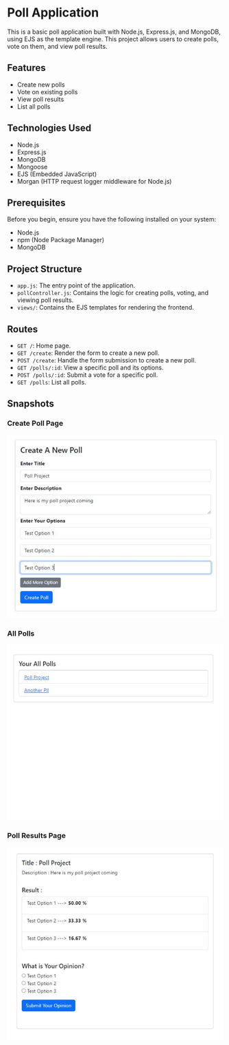 # Poll Application

This is a basic poll application built with Node.js, Express.js, and MongoDB, using EJS as the template engine. This project allows users to create polls, vote on them, and view poll results.

## Features

- Create new polls
- Vote on existing polls
- View poll results
- List all polls

## Technologies Used

- Node.js
- Express.js
- MongoDB
- Mongoose
- EJS (Embedded JavaScript)
- Morgan (HTTP request logger middleware for Node.js)

## Prerequisites

Before you begin, ensure you have the following installed on your system:

- Node.js
- npm (Node Package Manager)
- MongoDB

## Project Structure

- `app.js`: The entry point of the application.
- `pollController.js`: Contains the logic for creating polls, voting, and viewing poll results.
- `views/`: Contains the EJS templates for rendering the frontend.

## Routes

- `GET /`: Home page.
- `GET /create`: Render the form to create a new poll.
- `POST /create`: Handle the form submission to create a new poll.
- `GET /polls/:id`: View a specific poll and its options.
- `POST /polls/:id`: Submit a vote for a specific poll.
- `GET /polls`: List all polls.

## Snapshots

### Create Poll Page
![Create Poll Page](https://github.com/arifulnoman/poll_application/blob/main/snap_shots/create.JPG)

### All Polls
![All Polls](https://github.com/arifulnoman/poll_application/blob/main/snap_shots/polls.JPG)

### Poll Results Page
![Poll Results Page](https://github.com/arifulnoman/poll_application/blob/main/snap_shots/poll_result.JPG)
